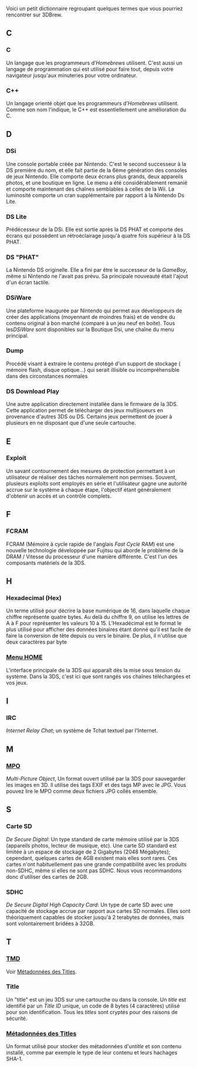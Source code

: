 Voici un petit dictionnaire regroupant quelques termes que vous pourriez
rencontrer sur 3DBrew.

## C

### C

Un langage que les programmeurs d’*Homebrews* utilisent. C'est aussi un
langage de programmation qui est utilisé pour faire tout, depuis votre
navigateur jusqu'aux minuteries pour votre ordinateur.

### C++

Un langage orienté objet que les programmeurs d’*Homebrews* utilisent.
Comme son nom l'indique, le C++ est essentiellement une amélioration du
C.

## D

### DSi

Une console portable créée par Nintendo. C'est le second successeur à la
DS première du nom, et elle fait partie de la 6ème génération des
consoles de jeux Nintendo. Elle comporte deux écrans plus grands, deux
appareils photos, et une boutique en ligne. Le menu a été
considérablement remanié et comporte maintenant des chaînes semblables à
celles de la Wii. La luminosité comporte un cran supplémentaire par
rapport à la Nintendo Ds Lite.

### DS Lite

Prédécesseur de la DSi. Elle est sortie après la DS PHAT et comporte des
écrans qui possèdent un rétroéclairage jusqu'à quatre fois supérieur à
la DS PHAT.

### DS "PHAT"

La Nintendo DS originelle. Elle a fini par être le successeur de la
*GameBoy*, même si Nintendo ne l'avait pas prévu. Sa principale
nouveauté était l'ajout d'un écran tactile.

### DSiWare

Une plateforme inaugurée par Nintendo qui permet aux développeurs de
créer des applications (moyennant de moindres frais) et de vendre du
contenu original à bon marché (comparé à un jeu neuf en boite). Tous
les*DSiWare* sont disponibles sur la Boutique Dsi, une chaîne du menu
principal.

### Dump

Procédé visant à extraire le contenu protégé d'un support de stockage (
mémoire flash, disque optique...) qui serait illisible ou
incompréhensible dans des circonstances normales

### DS Download Play

Une autre application directement installée dans le firmware de la 3DS.
Cette application permet de télécharger des jeux multijoueurs en
provenance d'autres 3DS ou DS. Certains jeux permettent de jouer à
plusieurs en ne disposant que d'une seule cartouche.

## E

### Exploit

Un savant contournement des mesures de protection permettant à un
utilisateur de réaliser des tâches normalement non permises. Souvent,
plusieurs exploits sont employés en série et l'utilisateur gagne une
autorité accrue sur le système à chaque étape, l'objectif étant
généralement d'obtenir un accès et un contrôle complets.

## F

### FCRAM

FCRAM (Mémoire à cycle rapide de l'anglais *Fast Cycle RAM*) est une
nouvelle technologie développée par Fujitsu qui aborde le problème de la
DRAM / Vitesse du processeur d'une manière différente. C'est l'un des
composants matériels de la 3DS.

## H

### Hexadecimal (Hex)

Un terme utilisé pour décrire la base numérique de 16, dans laquelle
chaque chiffre représente quatre bytes. Au delà du chiffre 9, on utilise
les lettres de A à F pour représenter les valeurs 10 à 15. L’Hexadécimal
est le format le plus utilisé pour afficher des données binaires étant
donné qu'il est facile de faire la conversion de tête depuis ou vers le
binaire. De plus, il n'utilise que deux caractères par byte

### [Menu HOME](Menu_HOME "wikilink")

L'interface principale de la 3DS qui apparaît dès la mise sous tension
du système. Dans la 3DS, c'est ici que sont rangés vos chaînes
téléchargées et vos jeux.

## I

### IRC

*Internet Relay Chat*; un système de Tchat textuel par l'Internet.

## M

### [MPO](MPO "wikilink")

*Multi-Picture Object*, Un format ouvert utilisé par la 3DS pour
sauvegarder les images en 3D. Il utilise des tags EXIF et des tags MP
avec le JPG. Vous pouvez lire le MPO comme deux fichiers JPG collés
ensemble.

## S

### Carte SD

*De Secure Digital*: Un type standard de carte mémoire utilisé par la
3DS (appareils photos, lecteur de musique, etc). Une carte SD standard
est limitée à un espace de stockage de 2 Gigabytes (2048 Mégabytes);
cependant, quelques cartes de 4GB existent mais elles sont rares. Ces
cartes n'ont habituellement pas une grande compatibilité avec les
produits non-SDHC, même si elles ne sont pas SDHC. Nous vous
recommandons donc d'utiliser des cartes de 2GB.

### SDHC

*De Secure Digital High Capacity Card*: Un type de carte SD avec une
capacité de stockage accrue par rapport aux cartes SD normales. Elles
sont théoriquement capables de stocker jusqu'à 2 terabytes de données,
mais sont volontairement bridées à 32GB.

## T

### [TMD](TMD "wikilink")

Voir [Métadonnées des Titles](Métadonnées_des_Titles "wikilink").

### Title

Un "title" est un jeu 3DS sur une cartouche ou dans la console. Un
*title* est identifié par un *Title ID* unique, un code de 8 bytes (4
caractères) utilisé pour son identification. Tous les *titles* sont
cryptés pour des raisons de sécurité.

### [Métadonnées des Titles](Métadonnées_des_Titles "wikilink")

Un format utilisé pour stocker des métadonnées d'un*title* et son
contenu installé, comme par exemple le type de leur contenu et leurs
hachages SHA-1.